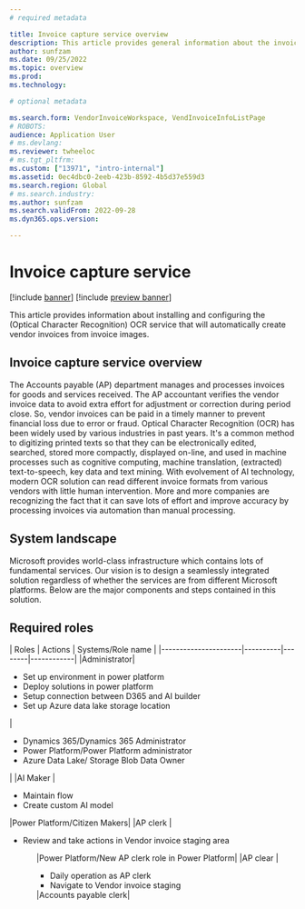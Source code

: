```yaml
---
# required metadata

title: Invoice capture service overview
description: This article provides general information about the invoice capture service. 
author: sunfzam
ms.date: 09/25/2022
ms.topic: overview
ms.prod: 
ms.technology: 

# optional metadata

ms.search.form: VendorInvoiceWorkspace, VendInvoiceInfoListPage
# ROBOTS: 
audience: Application User
# ms.devlang: 
ms.reviewer: twheeloc
# ms.tgt_pltfrm: 
ms.custom: ["13971", "intro-internal"]
ms.assetid: 0ec4dbc0-2eeb-423b-8592-4b5d37e559d3
ms.search.region: Global
# ms.search.industry: 
ms.author: sunfzam
ms.search.validFrom: 2022-09-28
ms.dyn365.ops.version: 

---
```


# Invoice capture service

[!include [banner](../includes/banner.md)]
[!include [preview banner](../includes/preview-banner.md)]

This article provides information about installing and configuring the (Optical Character Recognition) OCR service that will automatically create vendor invoices from 
invoice images.


## Invoice capture service overview 
The Accounts payable (AP) department manages and processes invoices for goods and services received. The AP accountant verifies the vendor invoice data to avoid extra 
effort for adjustment or correction during period close. So, vendor invoices can be paid in a timely manner to prevent financial loss due to error or fraud. 
Optical Character Recognition (OCR) has been widely used by various industries in past years. It's a common method to digitizing printed texts so that they can be electronically edited, searched, stored 
more compactly, displayed on-line, and used in machine processes such as cognitive computing, machine translation, (extracted) text-to-speech, key data and text mining.
With evolvement of AI technology, modern OCR solution can read different invoice formats from various vendors with little human intervention. More and more companies are recognizing the fact that it can 
save lots of effort and improve accuracy by processing invoices via automation than manual processing.

 
## System landscape 
Microsoft provides world-class infrastructure which contains lots of fundamental services. Our vision is to design a seamlessly integrated solution regardless of whether the services are from 
different Microsoft platforms. Below are the major components and steps contained in this solution.

## Required roles

  | Roles                 | Actions | Systems/Role name | 
  |----------------------|----------|--------|------------|
  |Administrator|<ul><li>Set up environment in power platform</li><li>Deploy solutions in power platform</li><li>Setup connection between D365 and AI builder</li><li>Set up
  Azure data lake storage location</li></ul>|<ul><li>Dynamics 365/Dynamics 365 Administrator</li><li>Power Platform/Power Platform administrator</li><li>Azure Data Lake/
  Storage Blob Data Owner</li></ul>|
  |AI Maker |<ul><li>Maintain flow</li><li>Create custom AI model</li></ul>|Power Platform/Citizen Makers|
  |AP clerk |<ul><li>Review and take actions in Vendor invoice staging area</li><ul>|Power Platform/New AP clerk role in Power Platform|
  |AP clear |<ul><li>Daily operation as AP clerk</li><li>Navigate to Vendor invoice staging</li></ul>|Accounts payable clerk|
